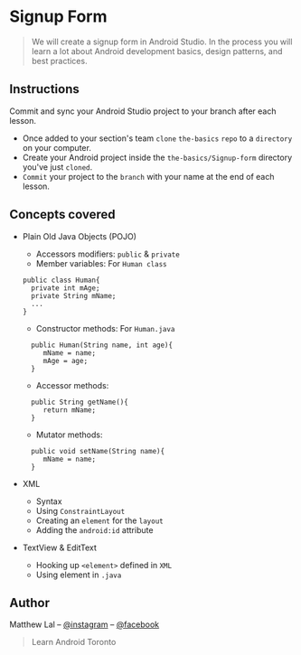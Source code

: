 # Signup Form
> We will create a signup form in Android Studio. In the process you will learn a lot about Android development basics, design patterns, and best practices. 

## Instructions
Commit and sync your Android Studio project to your branch after each lesson.
* Once added to your section's team `clone` `the-basics` `repo` to a `directory` on your computer.
* Create your Android project inside the `the-basics/Signup-form` directory you've just `cloned`.
* `Commit` your project to the `branch` with your name at the end of each lesson.

## Concepts covered

* Plain Old Java Objects (POJO)
    * Accessors modifiers: `public` & `private`
    * Member variables:
    For `Human class`
    ```
    public class Human{
      private int mAge;
      private String mName;
      ...
    }
    ```
    * Constructor methods:
    For `Human.java`
    ```
      public Human(String name, int age){
         mName = name;
         mAge = age;
      }
    ```
    * Accessor methods:
    ```
      public String getName(){
         return mName;
      }
    ```
    * Mutator methods:
    ```
      public void setName(String name){
         mName = name;
      }
    ```
    
* XML
    * Syntax
    * Using `ConstraintLayout`
    * Creating an `element` for the `layout`
    * Adding the `android:id` attribute
* TextView & EditText
    * Hooking up `<element>` defined in `XML`
    * Using element in `.java`

## Author

Matthew Lal – [@instagram](https://instagr.am/that.android.developer) – [@facebook](https://fb.me/that.android.developer)
> Learn Android Toronto
